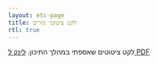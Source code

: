 ```yaml
---
layout: etc-page
title: לקט ציטוטי מורים
rtl: true
---
```


לקט ציטוטים שאספתי במהלך התיכון.
[לינק ל PDF](http://tomerfiliba.com/static/res/2011-12-01-leket.pdf)
